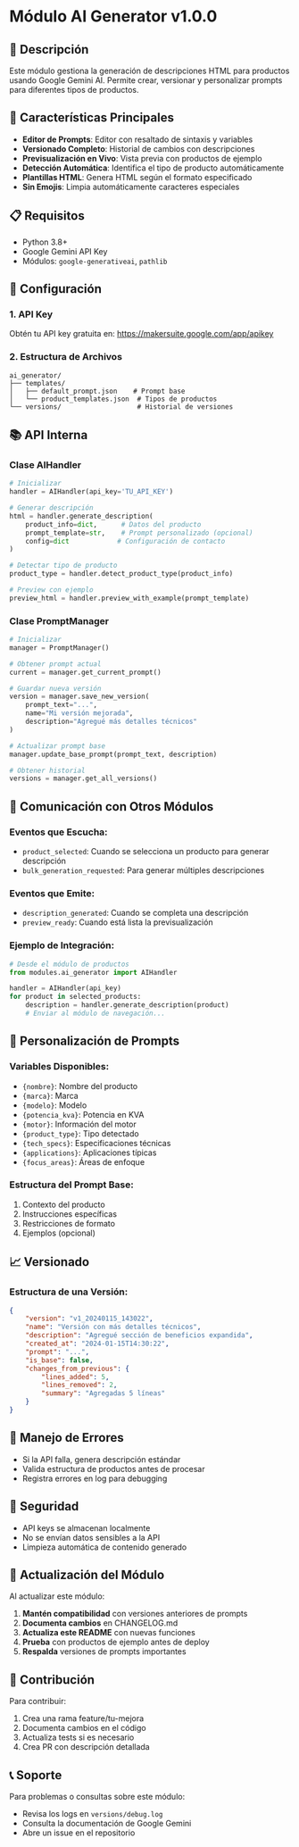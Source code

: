 # Módulo AI Generator v1.0.0

## 📝 Descripción
Este módulo gestiona la generación de descripciones HTML para productos usando Google Gemini AI. Permite crear, versionar y personalizar prompts para diferentes tipos de productos.

## 🚀 Características Principales
- **Editor de Prompts**: Editor con resaltado de sintaxis y variables
- **Versionado Completo**: Historial de cambios con descripciones
- **Previsualización en Vivo**: Vista previa con productos de ejemplo
- **Detección Automática**: Identifica el tipo de producto automáticamente
- **Plantillas HTML**: Genera HTML según el formato especificado
- **Sin Emojis**: Limpia automáticamente caracteres especiales

## 📋 Requisitos
- Python 3.8+
- Google Gemini API Key
- Módulos: `google-generativeai`, `pathlib`

## 🔧 Configuración

### 1. API Key
Obtén tu API key gratuita en: https://makersuite.google.com/app/apikey

### 2. Estructura de Archivos
```
ai_generator/
├── templates/
│   ├── default_prompt.json    # Prompt base
│   └── product_templates.json  # Tipos de productos
└── versions/                   # Historial de versiones
```

## 📚 API Interna

### Clase AIHandler
```python
# Inicializar
handler = AIHandler(api_key='TU_API_KEY')

# Generar descripción
html = handler.generate_description(
    product_info=dict,      # Datos del producto
    prompt_template=str,    # Prompt personalizado (opcional)
    config=dict            # Configuración de contacto
)

# Detectar tipo de producto
product_type = handler.detect_product_type(product_info)

# Preview con ejemplo
preview_html = handler.preview_with_example(prompt_template)
```

### Clase PromptManager
```python
# Inicializar
manager = PromptManager()

# Obtener prompt actual
current = manager.get_current_prompt()

# Guardar nueva versión
version = manager.save_new_version(
    prompt_text="...",
    name="Mi versión mejorada",
    description="Agregué más detalles técnicos"
)

# Actualizar prompt base
manager.update_base_prompt(prompt_text, description)

# Obtener historial
versions = manager.get_all_versions()
```

## 🔄 Comunicación con Otros Módulos

### Eventos que Escucha:
- `product_selected`: Cuando se selecciona un producto para generar descripción
- `bulk_generation_requested`: Para generar múltiples descripciones

### Eventos que Emite:
- `description_generated`: Cuando se completa una descripción
- `preview_ready`: Cuando está lista la previsualización

### Ejemplo de Integración:
```python
# Desde el módulo de productos
from modules.ai_generator import AIHandler

handler = AIHandler(api_key)
for product in selected_products:
    description = handler.generate_description(product)
    # Enviar al módulo de navegación...
```

## 🎨 Personalización de Prompts

### Variables Disponibles:
- `{nombre}`: Nombre del producto
- `{marca}`: Marca
- `{modelo}`: Modelo
- `{potencia_kva}`: Potencia en KVA
- `{motor}`: Información del motor
- `{product_type}`: Tipo detectado
- `{tech_specs}`: Especificaciones técnicas
- `{applications}`: Aplicaciones típicas
- `{focus_areas}`: Áreas de enfoque

### Estructura del Prompt Base:
1. Contexto del producto
2. Instrucciones específicas
3. Restricciones de formato
4. Ejemplos (opcional)

## 📈 Versionado

### Estructura de una Versión:
```json
{
    "version": "v1_20240115_143022",
    "name": "Versión con más detalles técnicos",
    "description": "Agregué sección de beneficios expandida",
    "created_at": "2024-01-15T14:30:22",
    "prompt": "...",
    "is_base": false,
    "changes_from_previous": {
        "lines_added": 5,
        "lines_removed": 2,
        "summary": "Agregadas 5 líneas"
    }
}
```

## 🚨 Manejo de Errores
- Si la API falla, genera descripción estándar
- Valida estructura de productos antes de procesar
- Registra errores en log para debugging

## 🔐 Seguridad
- API keys se almacenan localmente
- No se envían datos sensibles a la API
- Limpieza automática de contenido generado

## 📝 Actualización del Módulo

Al actualizar este módulo:
1. **Mantén compatibilidad** con versiones anteriores de prompts
2. **Documenta cambios** en CHANGELOG.md
3. **Actualiza este README** con nuevas funciones
4. **Prueba** con productos de ejemplo antes de deploy
5. **Respalda** versiones de prompts importantes

## 🤝 Contribución
Para contribuir:
1. Crea una rama feature/tu-mejora
2. Documenta cambios en el código
3. Actualiza tests si es necesario
4. Crea PR con descripción detallada

## 📞 Soporte
Para problemas o consultas sobre este módulo:
- Revisa los logs en `versions/debug.log`
- Consulta la documentación de Google Gemini
- Abre un issue en el repositorio

